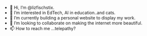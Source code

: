 - 👋 Hi, I’m @lizfischstix.
- 👀 I’m interested in EdTech, AI in education..and cats.
- 🌱 I’m currently building a personal website to display my work.
- 💞️ I’m looking to collaborate on making the internet more beautiful.
- 📫 How to reach me ...telepathy?

<!---
lizfischstix/lizfischstix is a ✨ special ✨ repository because its `README.md` (this file) appears on your GitHub profile.
You can click the Preview link to take a look at your changes.
--->
